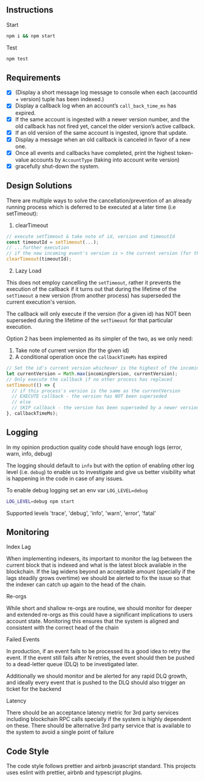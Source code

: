 ## Instructions

Start

```bash
npm i && npm start
```

Test

```bash
npm test
```

## Requirements

- [x] (Display a short message log message to console when each (accountId + version) tuple has been
      indexed.)
- [x] Display a callback log when an account’s `call_back_time_ms` has expired.
- [x] If the same account is ingested with a newer version number, and the old callback has not fired yet, cancel the older
      version’s active callback.
- [x] If an old version of the same account is ingested, ignore that update.
- [x] Display a message when an old callback is canceled in favor of a new one.
- [x] Once all events and callbacks have completed, print the highest token-value accounts by
      `AccountType` (taking into account write version)
- [x] gracefully shut-down the system.

## Design Solutions

There are multiple ways to solve the cancellation/prevention of an already running process which is deferred to be executed at a later time (i.e setTimeout):

1. clearTimeout

```typescript
// execute setTimeout & take note of id, version and timeoutId
const timeoutId = setTimeout(...);
// ...further execution
// if the new incoming event's version is > the current version (for the given id), cancel the timeout
clearTimeout(timeoutId);
```

2. Lazy Load

This does not employ cancelling the `setTimeout`, rather it prevents the execution of the callback if it turns out that during the lifetime of the `setTimeout` a new version (from another process) has superseded the current execution's version.

The callback will only execute if the version (for a given id) has NOT been superseded during the lifetime of the `setTimeout` for that particular execution.

Option 2 has been implemented as its simpler of the two, as we only need:

1. Take note of current version (for the given id)
2. A conditional operation once the `callbackTimeMs` has expired

```typescript
// Set the id's current version whichever is the highest of the incoming or the current version
let currentVersion = Math.max(incomingVersion, currentVersion);
// Only execute the callback if no other process has replaced
setTimeout(() => {
  // if this process's version is the same as the currentVersion
  // EXECUTE callback - the version has NOT been superseded
  // else
  // SKIP callback - the version has been superseded by a newer version from another process
}, callbackTimeMs);
```

## Logging

In my opinion production quality code should have enough logs (error, warn, info, debug)

The logging should default to `info` but with the option of enabling other log level (i.e. `debug`) to enable us to investigate and give us better visibility what is happening in the code in case of any issues.

To enable debug logging set an env var `LOG_LEVEL=debug`

```bash
LOG_LEVEL=debug npm start
```

Supported levels 'trace', 'debug', 'info', 'warn', 'error', 'fatal'

## Monitoring

Index Lag

When implementing indexers, its important to monitor the lag between the current block that is indexed and what is the latest block available in the blockchain. If the lag widens beyond an acceptable amount (specially if the lags steadily grows overtime) we should be alerted to fix the issue so that the indexer can catch up again to the head of the chain.

Re-orgs

While short and shallow re-orgs are routine, we should monitor for deeper and extended re-orgs as this could have a significant implications to users account state. Monitoring this ensures that the system is aligned and consistent with the correct head of the chain

Failed Events

In production, if an event fails to be processed its a good idea to retry the event. If the event still fails after N retries, the event should then be pushed to a dead-letter queue (DLQ) to be investigated later.

Additionally we should monitor and be alerted for any rapid DLQ growth, and ideally every event that is pushed to the DLQ should also trigger an ticket for the backend

Latency

There should be an acceptance latency metric for 3rd party services including blockchain RPC calls specially if the system is highly dependent on these. There should be alternative 3rd party service that is available to the system to avoid a single point of failure

## Code Style

The code style follows prettier and airbnb javascript standard. This projects uses eslint with prettier, airbnb and typescript plugins.
